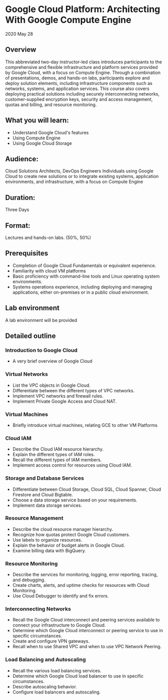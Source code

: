 # Google Cloud Platform: Architecting With Google Compute Engine
2020 May 28

## Overview
This abbreviated two-day instructor-led class introduces participants to the comprehensive and flexible infrastructure and platform services provided by Google Cloud, with a focus on Compute Engine. Through a combination of presentations, demos, and hands-on labs, participants explore and deploy solution elements, including infrastructure components such as networks, systems, and application services. This course also covers deploying practical solutions including securely interconnecting networks, customer-supplied encryption keys, security and access management, quotas and billing, and resource monitoring.


## What you will learn:
* Understand Google Cloud's features
* Using Compute Engine
* Using Google Cloud Storage

## Audience:
Cloud Solutions Architects, DevOps Engineers Individuals using Google Cloud to create new solutions or to integrate existing systems, application environments, and infrastructure, with a focus on Compute Engine

## Duration:
Three Days

## Format:
Lectures and hands-on labs. (50%, 50%)

## Prerequisites

* Completion of Google Cloud Fundamentals or equivalent experience. 
* Familiarity with cloud VM platforms
* Basic proficiency with command-line tools and Linux operating system environments.
* Systems operations experience, including deploying and managing applications, either on-premises or in a public cloud environment.


## Lab environment

A lab environment will be provided

## Detailed outline


### Introduction to Google Cloud

 * A very brief overview of Google Cloud

### Virtual Networks

 * List the VPC objects in Google Cloud.
 * Differentiate between the different types of VPC networks.
 * Implement VPC networks and firewall rules.
 * Implement Private Google Access and Cloud NAT.

### Virtual Machines

 * Briefly introduce virtual machines, relating GCE to other VM Platforms

### Cloud IAM

 * Describe the Cloud IAM resource hierarchy.
 * Explain the different types of IAM roles.
 * Recall the different types of IAM members.
 * Implement access control for resources using Cloud IAM.

### Storage and Database Services

 * Differentiate between Cloud Storage, Cloud SQL, Cloud Spanner, Cloud Firestore and Cloud Bigtable.
 * Choose a data storage service based on your requirements.
 * Implement data storage services.

### Resource Management

 * Describe the cloud resource manager hierarchy.
 * Recognize how quotas protect Google Cloud customers.
 * Use labels to organize resources.
 * Explain the behavior of budget alerts in Google Cloud.
 * Examine billing data with BigQuery.

### Resource Monitoring

 * Describe the services for monitoring, logging, error reporting, tracing, and debugging.
 * Create charts, alerts, and uptime checks for resources with Cloud Monitoring.
 * Use Cloud Debugger to identify and fix errors.

### Interconnecting Networks

 * Recall the Google Cloud interconnect and peering services available to connect your infrastructure to Google Cloud.
 * Determine which Google Cloud interconnect or peering service to use in specific circumstances.
 * Create and configure VPN gateways.
 * Recall when to use Shared VPC and when to use VPC Network Peering.

### Load Balancing and Autoscaling

 * Recall the various load balancing services.
 * Determine which Google Cloud load balancer to use in specific circumstances.
 * Describe autoscaling behavior.
 * Configure load balancers and autoscaling.
